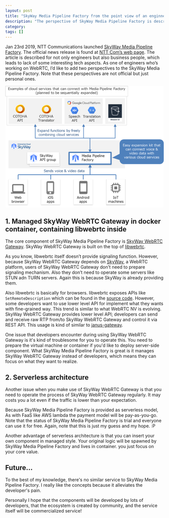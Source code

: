 ```yaml
---
layout: post
title: "SkyWay Media Pipeline Factory from the point view of an enginner"
description: "The perspective of SkyWay Media Pipeline Factory is described from the point view of engineer"
category: 
tags: []
---
```


Jan 23rd 2019, NTT Communications launched [SkyWay Media Pipeline Factory](https://webrtc.ecl.ntt.com/m-pipe/). The official news release is found at [NTT Com’s web page](https://www.ntt.com/en/about-us/press-releases/news/article/2019/0123.html). The article is described for not only engineers but also business people, which leads to lack of some interesting tech aspects. As one of engineers who’s working on WebRTC, I’d like to add two perspectives to the SkyWay Media Pipeline Factory. Note that these perspectives are not official but just personal ones. 

<img src="/assets/images/mpipe.jpg" alt="slack webrtc topology" class="img-responsive">

## 1. Managed SkyWay WebRTC Gateway in docker container, containing libwebrtc inside

The core component of SkyWay Media Pipeline Factory is [SkyWay WebRTC Gateway](https://github.com/skyway/skyway-webrtc-gateway). SkyWay WebRTC Gateway is built on the top of [libwebrtc](https://webrtc.googlesource.com/src). 

As you know, libwebrtc itself doesn’t provide signaling function. However, because SkyWay WebRTC Gateway depends on [SkyWay](https://webrtc.ecl.ntt.com/), a WebRTC platform, users of SkyWay WebRTC Gateway don't need to prepare signaling mechanism. Also they don’t need to operate some servers like STUN adn TURN servers. Again this is because SkyWay is already providing them.

Also libwebrtc is basically for browsers. libwebrtc exposes APIs like `SetRemoteDescription` which can be found in the [source code](https://webrtc.googlesource.com/src/+/master/api/peer_connection_interface.h). However, some developers want to use lower level API for implement what they wants with fine-grained way. This trend is similar to what WebRTC NV is evolving. SkyWay WebRTC Gateway provides lower level API; developers can send and receive raw RTP from/to SkyWay WebRTC Gateway and control it via REST API. This usage is kind of similar to [janus-gateway](https://github.com/meetecho/janus-gateway). 

One issue that developers encounter during using SkyWay WebRTC Gateway is it's kind of troublesome for you to operate this. You need to prepare the virtual machine or container if you'd like to deploy server-side component. What SkyWay Media Pipeline Factory is great is it manages SkyWay WebRTC Gateway instead of developers, which means they can focus on what they want to realize.

## 2. Serverless architecture

Another issue when you make use of SkyWay WebRTC Gateway is that you need to operate the process of SkyWay WebRTC Gateway regularly. It may costs you a lot even if the traffic is lower than your expectation.

Because SkyWay Media Pipeline Factory is provided as serverless model, As with FaaS like AWS lambda the payment model will be pay-as-you-go. Note that the status of SkyWay Media Pipeline Factory is trial and everyone can use it for free. Again, note that this is just my guess and my hope. :P

Another advantage of serverless architecture is that you can insert your own component in managed style. Your original logic will be spawned by SkyWay Media Pipeline Factory and lives in container. you just focus on your core value.

## Future...

To the best of my knowledge, there's no similar service to SkyWay Media Pipeline Factory. I really like the concepts because it alleviates the developer's pain.

Personally I hope that the components will be developed by lots of developers, that the ecosystem is created by community, and the service itself will be commercialized service!
